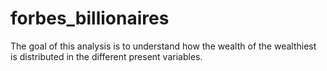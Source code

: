 # forbes_billionaires
The goal of this analysis is to understand how the wealth of the wealthiest is distributed in the different present variables. 
